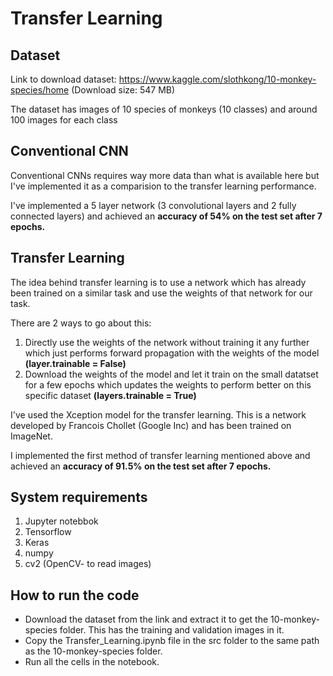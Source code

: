 # Transfer Learning

## Dataset
Link to download dataset: https://www.kaggle.com/slothkong/10-monkey-species/home (Download size: 547 MB)

The dataset has images of 10 species of monkeys (10 classes) and around 100 images for each class 

## Conventional CNN
Conventional CNNs requires way more data than what is available here but I've implemented it as a comparision to the transfer learning performance.

I've implemented a 5 layer network (3 convolutional layers and 2 fully connected layers) and achieved an **accuracy of 54% on the test set after 7 epochs.**

## Transfer Learning
The idea behind transfer learning is to use a network which has already been trained on a similar task and use the weights of that network for our task.

There are 2 ways to go about this:
1. Directly use the weights of the network without training it any further which just performs forward propagation with the weights of the model **(layer.trainable = False)**
2. Download the weights of the model and let it train on the small datatset for a few epochs which updates the weights to perform better on this specific dataset **(layers.trainable = True)**

I've used the Xception model for the transfer learning. This is a network developed by Francois Chollet (Google Inc) and has been trained on ImageNet.

I implemented the first method of transfer learning mentioned above and achieved an **accuracy of 91.5% on the test set after 7 epochs.**

## System requirements
1. Jupyter notebbok
2. Tensorflow
3. Keras
4. numpy
5. cv2 (OpenCV- to read images)

## How to run the code
* Download the dataset from the link and extract it to get the 10-monkey-species folder. This has the training and validation images in it.
* Copy the Transfer_Learning.ipynb file in the src folder to the same path as the 10-monkey-species folder.
* Run all the cells in the notebook.
